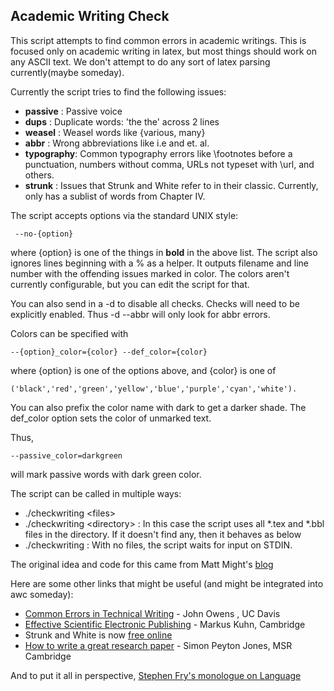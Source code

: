 ## Academic Writing Check ##

This script attempts to find common errors in academic writings. This is focused only on academic writing in latex, but most things should work on any ASCII text. We don't attempt to do any sort of latex parsing currently(maybe someday).

Currently the script tries to find the following issues:    

-  __passive__ : Passive voice
-  __dups__    : Duplicate words: 'the the' across 2 lines
-  __weasel__  : Weasel words like {various, many}
-  __abbr__    : Wrong abbreviations like i.e and et. al.
-  __typography__: Common typography errors like \footnotes before a punctuation, numbers without comma, URLs not typeset with \url, and   others.
- __strunk__ : Issues that Strunk and White refer to in their classic. Currently, only has a sublist of words from Chapter IV.

The script accepts options via the standard UNIX style:
     
     --no-{option} 
     
where {option} is one of the things in __bold__ in the above list. The script also ignores lines beginning with a % as a helper. It outputs filename and line number with the offending issues marked in color. The colors aren't currently configurable, but you can edit the script for that.

You can also send in a -d to disable all checks. Checks will need to be explicitly enabled. Thus -d --abbr will only look for abbr errors.

Colors can be specified with 

    --{option}_color={color} --def_color={color}

where {option} is one of the options above, and {color} is one of

    ('black','red','green','yellow','blue','purple','cyan','white').
    
You can also prefix the color name with dark to get a darker shade.
The def_color option sets the color of unmarked text.

Thus, 

    --passive_color=darkgreen

will mark passive words with dark green color.


The script can be called in multiple ways:

*  ./checkwriting &lt;files&gt;
*  ./checkwriting &lt;directory&gt; : In this case the script uses all &#42;.tex and &#42;.bbl files in the directory. If it doesn't find any, then it behaves as below
*  ./checkwriting : With no files, the script waits for input on STDIN.

The original idea and code for this came from Matt Might's [blog](http://matt.might.net/articles/shell-scripts-for-passive-voice-weasel-words-duplicates/)

Here are some other links that might be useful (and might be integrated
into awc someday):

* [Common Errors in Technical Writing](http://www.ece.ucdavis.edu/~jowens/commonerrors.html) - John Owens , UC Davis
* [Effective Scientific Electronic Publishing](http://www.cl.cam.ac.uk/~mgk25/publ-tips/) - Markus Kuhn, Cambridge
* Strunk and White is now [free online](http://www.bartleby.com/141/strunk1.html)
* [How to write a great research paper](http://research.microsoft.com/~simonpj/papers/giving-a-talk/writing-a-paper-slides.pdf) - Simon Peyton Jones, MSR Cambridge


And to put it all in perspective, [Stephen Fry's monologue on Language](http://www.youtube.com/watch?v=J7E-aoXLZGY)



